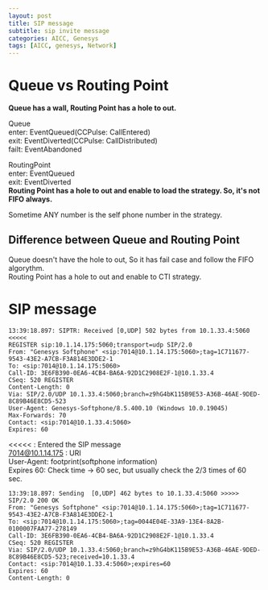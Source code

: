 ```yaml
---
layout: post
title: SIP message
subtitle: sip invite message
categories: AICC, Genesys
tags: [AICC, genesys, Network]
---
```

  
# Queue vs Routing Point  
**Queue has a wall, Routing Point has a hole to out.**  

Queue  
enter: EventQueued(CCPulse: CallEntered)  
exit: EventDiverted(CCPulse: CallDistributed)  
failt: EventAbandoned  
  
RoutingPoint  
enter: EventQueued  
exit: EventDiverted  
**Routing Point has a hole to out and enable to load the strategy. So, it's not FIFO always.**  
  
Sometime ANY number is the self phone number in the strategy.  
  
## Difference between Queue and Routing Point
Queue doesn't have the hole to out, So it has fail case and follow the FIFO algorythm.  
Routing Point has a hole to out and enable to CTI strategy.  
  
# SIP message
```
13:39:18.897: SIPTR: Received [0,UDP] 502 bytes from 10.1.33.4:5060 <<<<<
REGISTER sip:10.1.14.175:5060;transport=udp SIP/2.0
From: "Genesys Softphone" <sip:7014@10.1.14.175:5060>;tag=1C711677-9543-43E2-A7CB-F3A814E3DDE2-1
To: <sip:7014@10.1.14.175:5060>
Call-ID: 3E6FB390-0EA6-4CB4-BA6A-92D1C2908E2F-1@10.1.33.4
CSeq: 520 REGISTER
Content-Length: 0
Via: SIP/2.0/UDP 10.1.33.4:5060;branch=z9hG4bK115B9E53-A36B-46AE-9DED-8C89B46E8CD5-523
User-Agent: Genesys-Softphone/8.5.400.10 (Windows 10.0.19045)
Max-Forwards: 70
Contact: <sip:7014@10.1.33.4:5060>
Expires: 60
```  
<<<<< : Entered the SIP message  
7014@10.1.14.175 : URI  
User-Agent: footprint(softphone information)  
Expires 60: Check time -> 60 sec, but usually check the 2/3 times of 60 sec.  

```
13:39:18.897: Sending  [0,UDP] 462 bytes to 10.1.33.4:5060 >>>>>
SIP/2.0 200 OK
From: "Genesys Softphone" <sip:7014@10.1.14.175:5060>;tag=1C711677-9543-43E2-A7CB-F3A814E3DDE2-1
To: <sip:7014@10.1.14.175:5060>;tag=0044E04E-33A9-13E4-8A2B-0100007FAA77-278149
Call-ID: 3E6FB390-0EA6-4CB4-BA6A-92D1C2908E2F-1@10.1.33.4
CSeq: 520 REGISTER
Via: SIP/2.0/UDP 10.1.33.4:5060;branch=z9hG4bK115B9E53-A36B-46AE-9DED-8C89B46E8CD5-523;received=10.1.33.4
Contact: <sip:7014@10.1.33.4:5060>;expires=60
Expires: 60
Content-Length: 0
```  
